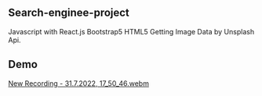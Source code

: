 
Search-enginee-project
---------------------------------------------------------------------------------------------------------------------------
Javascript with React.js
Bootstrap5
HTML5
Getting Image Data by Unsplash Api.

Demo
-----------------------------------------------------------------------------------------------------------------------

[New Recording - 31.7.2022, 17_50_46.webm](https://user-images.githubusercontent.com/85099151/182032044-6fbd45b6-cf69-4f1e-8f8c-3514668815df.webm)
